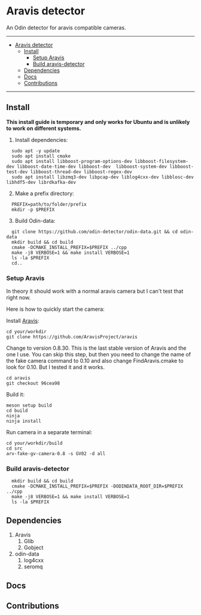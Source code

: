 # Aravis detector

An Odin detector for aravis compatible cameras.

---

- [Aravis detector](#aravis-detector)
  - [Install](#install)
    - [Setup Aravis](#setup-aravis)
    - [Build aravis-detector](#build-aravis-detector)
  - [Dependencies](#dependencies)
  - [Docs](#docs)
  - [Contributions](#contributions)
  
---

## Install

**This install guide is temporary and only works for Ubuntu and is unlikely to work on different systems.**

1. Install dependencies:

```shell
  sudo apt -y update
  sudo apt install cmake
  sudo apt install libboost-program-options-dev libboost-filesystem-dev libboost-date-time-dev libboost-dev  libboost-system-dev libboost-test-dev libboost-thread-dev libboost-regex-dev
  sudo apt install libzmq3-dev libpcap-dev liblog4cxx-dev libblosc-dev libhdf5-dev librdkafka-dev
```

2. Make a prefix directory:

```shell
  PREFIX=path/to/folder/prefix
  mkdir -p $PREFIX
```

3. Build Odin-data:

```shell
  git clone https://github.com/odin-detector/odin-data.git && cd odin-data
  mkdir build && cd build
  cmake -DCMAKE_INSTALL_PREFIX=$PREFIX ../cpp
  make -j8 VERBOSE=1 && make install VERBOSE=1
  ls -la $PREFIX
  cd..
```

### Setup Aravis

In theory it should work with a normal aravis camera but I can't test that right now.

Here is how to quickly start the camera:

Install [Aravis](https://aravisproject.github.io/aravis/building.html):

```shell
cd your/workdir
git clone https://github.com/AravisProject/aravis
```

Change to version 0.8.30.
This is the last stable version of Aravis and the one I use. You can skip this step, but then
you need to change the name of the fake camera command to 0.10 and also change FindAravis.cmake
to look for 0.10. But I tested it and it works.

```shell
cd aravis
git checkout 96cea98
```

Build it:

```shell
meson setup build
cd build
ninja
ninja install
```

Run camera in a separate terminal:

```shell
cd your/workdir/build
cd src
arv-fake-gv-camera-0.8 -s GV02 -d all
```

### Build aravis-detector

```shell
  mkdir build && cd build
  cmake -DCMAKE_INSTALL_PREFIX=$PREFIX -DODINDATA_ROOT_DIR=$PREFIX ../cpp
  make -j8 VERBOSE=1 && make install VERBOSE=1
  ls -la $PREFIX
```

## Dependencies

1. Aravis
   1. Glib
   2. Gobject
2. odin-data
   1. log4cxx
   2. seromq

## Docs

## Contributions
